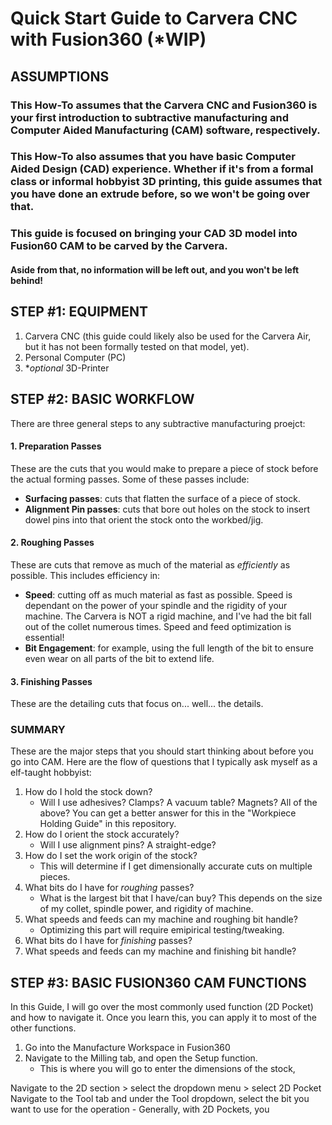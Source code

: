 # Quick Start Guide to Carvera CNC with Fusion360 (*WIP)

## ASSUMPTIONS

### This How-To assumes that the Carvera CNC and Fusion360 is your first introduction to subtractive manufacturing and Computer Aided Manufacturing (CAM) software, respectively.

### This How-To also assumes that you have basic Computer Aided Design (CAD) experience. Whether if it's from a formal class or informal hobbyist 3D printing, this guide assumes that you have done an extrude before, so we won't be going over that. 

### This guide is focused on bringing your CAD 3D model into Fusion60 CAM to be carved by the Carvera.
  
#### Aside from that, **no information will be left out, and you won't be left behind!**  

## STEP #1: EQUIPMENT  
1. Carvera CNC (this guide could likely also be used for the Carvera Air, but it has not been formally tested on that model, yet).
2. Personal Computer (PC)
3. **optional* 3D-Printer

## STEP #2: BASIC WORKFLOW  
There are three general steps to any subtractive manufacturing proejct:
#### 1. Preparation Passes
These are the cuts that you would make to prepare a piece of stock before the actual forming passes. Some of these passes include:  
- **Surfacing passes**: cuts that flatten the surface of a piece of stock.
- **Alignment Pin passes**: cuts that bore out holes on the stock to insert dowel pins into that orient the stock onto the workbed/jig.
#### 2. Roughing Passes  
These are cuts that remove as much of the material as *efficiently* as possible. This includes efficiency in:  
- **Speed**: cutting off as much material as fast as possible. Speed is dependant on the power of your spindle and the rigidity of your machine. The Carvera is NOT a rigid machine, and I've had the bit fall out of the collet numerous times. Speed and feed optimization is essential!
- **Bit Engagement**: for example, using the full length of the bit to ensure even wear on all parts of the bit to extend life.
#### 3. Finishing Passes  
These are the detailing cuts that focus on... well... the details. 

### SUMMARY
These are the major steps that you should start thinking about before you go into CAM. Here are the flow of questions that I typically ask myself as a elf-taught hobbyist:  
1. How do I hold the stock down?  
    - Will I use adhesives? Clamps? A vacuum table? Magnets? All of the above? You can get a better answer for this in the "Workpiece Holding Guide" in this repository.  
2. How do I orient the stock accurately?  
    - Will I use alignment pins? A straight-edge?  
3. How do I set the work origin of the stock?  
    - This will determine if I get dimensionally accurate cuts on multiple pieces.  
4. What bits do I have for *roughing* passes?  
    - What is the largest bit that I have/can buy? This depends on the size of my collet, spindle power, and rigidity of machine.
5. What speeds and feeds can my machine and roughing bit handle?
    - Optimizing this part will require emipirical testing/tweaking.
6. What bits do I have for *finishing* passes?
7. What speeds and feeds can my machine and finishing bit handle?

## STEP #3: BASIC FUSION360 CAM FUNCTIONS
In this Guide, I will go over the most commonly used function (2D Pocket) and how to navigate it. Once you learn this, you can apply it to most of the other functions. 

1. Go into the Manufacture Workspace in Fusion360
2. Navigate to the Milling tab, and open the Setup function.  
    - This is where you will go to enter the dimensions of the stock, 

Navigate to the 2D section > select the dropdown menu > select 2D Pocket
Navigate to the Tool tab and under the Tool dropdown, select the bit you want to use for the operation
    - Generally, with 2D Pockets, you 